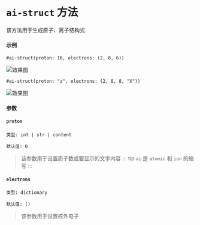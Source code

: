 # `ai-struct` 方法
该方法用于生成原子、离子结构式

#### 示例
```typst
#ai-struct(proton: 16, electrons: (2, 8, 6))
```
![效果图](/4.png)

```typst
#ai-struct(proton: "z", electrons: (2, 8, 8, "X"))
```
![效果图](/5.png)

#### 参数

#### `proton`

`类型: int | str | content`

`默认值: 0`

>该参数用于设置质子数或要显示的文字内容
::: tip
`ai` 是 `atomic` 和 `ion` 的缩写
:::

#### `electrons`

`类型: dictionary`

`默认值: ()`

>该参数用于设置核外电子

